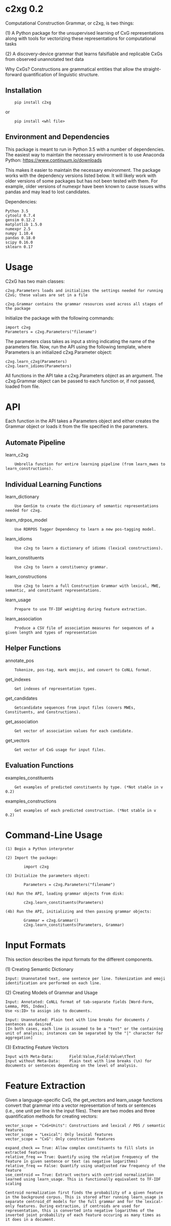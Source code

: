 
c2xg 0.2
=============

Computational Construction Grammar, or c2xg, is two things: 

(1) A Python package for the unsupervised learning of CxG representations along with tools for vectorizing these representations for computational tasks

(2) A discovery-device grammar that learns falsifiable and replicable CxGs from observed unannotated text data

Why CxGs? Constructions are grammatical entities that allow the straight-forward quantification of linguistic structure.


Installation
--------------

		pip install c2xg

or

		pip install <whl file>
		

Environment and Dependencies
----------------------------------

This package is meant to run in Python 3.5 with a number of dependencies. The easiest way to maintain the necessary environment is to use Anaconda Python: https://www.continuum.io/downloads

This makes it easier to maintain the necessary environment. The package works with the dependency versions listed below. It will likely work with older versions of some packages but has not been tested with them. For example, older versions of numexpr have been known to cause issues withs pandas and may lead to lost candidates.

Dependencies:
		
	Python 3.5
	cytoolz 0.7.4
	gensim 0.12.2
	matplotlib 1.5.0
	numexpr 2.5
	numpy 1.10.4
	pandas 0.18.0
	scipy 0.16.0
	sklearn 0.17

Usage
=====
C2xG has two main classes:

	c2xg.Parameters loads and initializes the settings needed for running C2xG; these values are set in a file
	
	c2xg.Grammar contains the grammar resources used across all stages of the package
	
Initialize the package with the following commands:

	import c2xg
	Parameters = c2xg.Parameters("filename")
	
The parameters class takes as input a string indicating the name of the parameters file. Now, run the API using the following template, where Parameters is an initialized c2xg.Parameter object:

	c2xg.learn_c2xg(Parameters)
	c2xg.learn_idioms(Parameters)
	
All functions in the API take a c2xg.Parameters object as an argument. The c2xg.Grammar object can be passed to each function or, if not passed, loaded from file.
	
API
====

Each function in the API takes a Parameters object and either creates the Grammar object or loads it from the file specified in the parameters.

Automate Pipeline
------------------

learn_c2xg			

		Umbrella function for entire learning pipeline (from learn_mwes to learn_constructions).

Individual Learning Functions
------------------------------

learn_dictionary		

		Use GenSim to create the dictionary of semantic representations needed for c2xg.

learn_rdrpos_model		

		Use RDRPOS Tagger Dependency to learn a new pos-tagging model.

learn_idioms				

		Use c2xg to learn a dictionary of idioms (lexical constructions).

learn_constituents	 	

		Use c2xg to learn a constituency grammar.

learn_constructions 	

		Use c2xg to learn a full Construction Grammar with lexical, MWE, semantic, and constituent representations.

learn_usage				

		Prepare to use TF-IDF weighting during feature extraction.
		
learn_association

		Produce a CSV file of association measures for sequences of a given length and types of representation

Helper Functions
-----------------

annotate_pos			

		Tokenize, pos-tag, mark emojis, and convert to CoNLL format.

get_indexes				

		Get indexes of representation types.

get_candidates			

		Getcandidate sequences from input files (covers MWEs, Constituents, and Constructions).

get_association			

		Get vector of association values for each candidate.

get_vectors				

		Get vector of CxG usage for input files.

Evaluation Functions
----------------------

examples_constituents	

		Get examples of predicted constituents by type. (*Not stable in v 0.2)

examples_constructions	

		Get examples of each predicted construction. (*Not stable in v 0.2)
		
Command-Line Usage
==================

	(1) Begin a Python interpreter

	(2) Import the package:
	
			import c2xg
	
	(3) Initialize the parameters object:
	
			Parameters = c2xg.Parameters("filename")
			
	(4a) Run the API, loading grammar objects from disk:
	
			c2xg.learn_constituents(Parameters)
			
	(4b) Run the API, initializing and then passing grammar objects:
	
			Grammar = c2xg.Grammar()
			c2xg.learn_constituents(Parameters, Grammar)	


Input Formats
===================

This section describes the input formats for the different components.

(1) Creating Semantic Dictionary

	Input: Unannotated text, one sentence per line. Tokenization and emoji identification are performed on each line.
	
(2) Creating Models of Grammar and Usage
	
	Input: Annotated: CoNLL format of tab-separate fields [Word-Form, Lemma, POS, Index]. 
	Use <s:ID> to assign ids to documents.
	
	Input: Unannotated: Plain text with line breaks for documents / sentences as desired. 
	[In both cases, each line is assumed to be a "text" or the containing unit of analysis; instances can be separated by the "|" character for aggregation]
			
(3) Extracting Feature Vectors
	
	Input with Meta-Data: 		Field:Value,Field:Value\tText
	Input without Meta-Data:	Plain text with line breaks (\n) for documents or sentences depending on the level of analysis.
	
	
Feature Extraction
=========================

Given a language-specific CxG, the get_vectors and learn_usage functions convert that grammar into a vector representation of texts or sentences (i.e., one unit per line in the input files). There are two modes and three quantification methods for creating vectors:

	vector_scope = "CxG+Units": Constructions and lexical / POS / semantic features
	vector_scope = "Lexical": Only lexical features
	vector_scope = "CxG": Only construction features	
	
	expand_check == True: Allow complex constituents to fill slots in extracted features
	relative_freq == True: Quantify using the relative frequency of the feature in given sentence or text (as negative logarithms)
	relative_freq == False: Quantify using unadjusted raw frequency of the feature
	use_centroid == True: Extract vectors with centriod normalization learned using learn_usage. This is functionally equivalent to TF-IDF scaling
	
	Centroid normalization first finds the probability of a given feature in the background corpus. This is stored after running learn_usage in separate centroid_df models for the full grammar and for the lexical-only features. During extraction, if centroids are used for representation, this is converted into negative logarithms of the inverted joint probability of each feature occuring as many times as it does in a document.